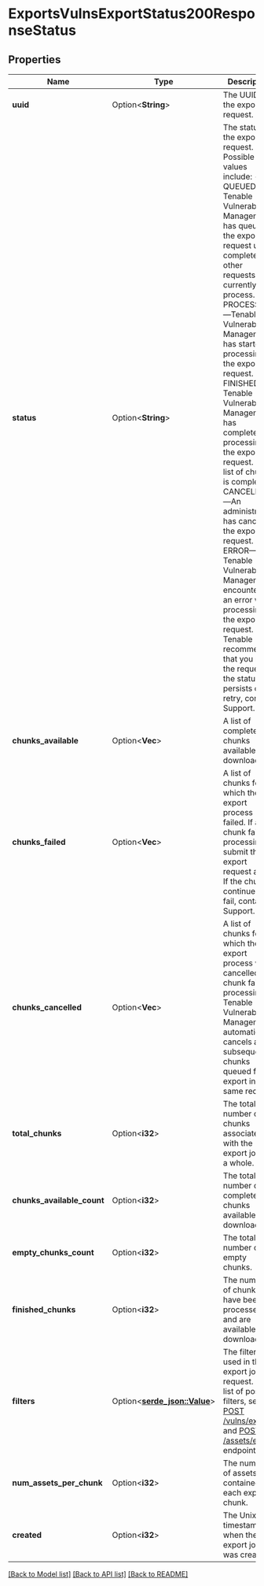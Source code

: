 # ExportsVulnsExportStatus200ResponseStatus

## Properties

Name | Type | Description | Notes
------------ | ------------- | ------------- | -------------
**uuid** | Option<**String**> | The UUID for the export request. | [optional]
**status** | Option<**String**> | The status of the export request. Possible values include:  - QUEUED—Tenable Vulnerability Management has queued the export request until it completes other requests currently in process.  - PROCESSING—Tenable Vulnerability Management has started processing the export request.  - FINISHED—Tenable Vulnerability Management has completed processing the export request. The list of chunks is complete.  - CANCELLED—An administrator has cancelled the export request.  - ERROR—Tenable Vulnerability Management encountered an error while processing the export request. Tenable recommends that you retry the request. If the status persists on retry, contact Support. | [optional]
**chunks_available** | Option<**Vec<i32>**> | A list of completed chunks available for download. | [optional]
**chunks_failed** | Option<**Vec<i32>**> | A list of chunks for which the export process failed. If a chunk fails processing, submit the export request again. If the chunk continues to fail, contact Support. | [optional]
**chunks_cancelled** | Option<**Vec<i32>**> | A list of chunks for which the export process was cancelled. If a chunk fails processing, Tenable Vulnerability Management automatically cancels all subsequent chunks queued for export in the same request.  | [optional]
**total_chunks** | Option<**i32**> | The total number of chunks associated with the export job as a whole. | [optional]
**chunks_available_count** | Option<**i32**> | The total number of completed chunks available for download. | [optional]
**empty_chunks_count** | Option<**i32**> | The total number of empty chunks. | [optional]
**finished_chunks** | Option<**i32**> | The number of chunks that have been processed and are available for download. | [optional]
**filters** | Option<[**serde_json::Value**](.md)> | The filters used in the export job request. For a list of possible filters, see the [POST /vulns/export](ref:exports-vulns-export-request-export) and [POST /assets/export](ref:exports-assets-request-export) endpoints. | [optional]
**num_assets_per_chunk** | Option<**i32**> | The number of assets contained in each export chunk. | [optional]
**created** | Option<**i32**> | The Unix timestamp when the export job was created. | [optional]

[[Back to Model list]](../README.md#documentation-for-models) [[Back to API list]](../README.md#documentation-for-api-endpoints) [[Back to README]](../README.md)


